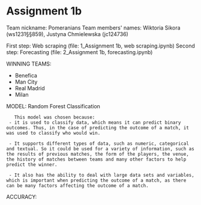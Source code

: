 # Assignment 1b

Team nickname: Pomeranians
Team members' names: Wiktoria Sikora (ws1231§§859), Justyna Chmielewska (jc124736)

First step: Web scraping (file: 1_Assignment 1b, web scraping.ipynb)
Second step: Forecasting (file: 2_Assignment 1b, forecasting.ipynb)

WINNING TEAMS:
- Benefica
- Man City
- Real Madrid
- Milan

MODEL: Random Forest Classification

       This model was chosen because: 
     - it is used to classify data, which means it can predict binary outcomes. Thus, in the case of predicting the outcome of a match, it was used to classify who would win.
     
     - It supports different types of data, such as numeric, categorical and textual. So it could be used for a variety of information, such as the results of previous matches, the form of the players, the venue, the history of matches between teams and many other factors to help predict the winner.

     - It also has the ability to deal with large data sets and variables, which is important when predicting the outcome of a match, as there can be many factors affecting the outcome of a match.


ACCURACY:

